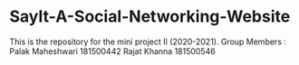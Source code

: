 # SayIt-A-Social-Networking-Website
This is the repository for the mini project II (2020-2021).
Group Members : 
Palak Maheshwari   181500442
Rajat Khanna       181500546
